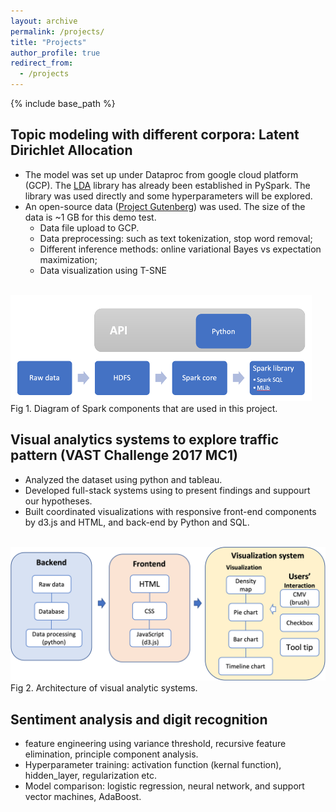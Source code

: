 ```yaml
---
layout: archive
permalink: /projects/
title: "Projects"
author_profile: true
redirect_from: 
  - /projects
---
```


{% include base_path %}

## Topic modeling with different corpora: Latent Dirichlet Allocation
* The model was set up under Dataproc from google cloud platform (GCP). The <a href='https://spark.apache.org/docs/latest/api/python/reference/api/pyspark.ml.clustering.LDA.html'>LDA</a> library has already been established in PySpark. The library was used directly and some hyperparameters will be explored.
* An open-source data (<a href='https://www.gutenberg.org/'>Project Gutenberg</a>) was used. The size of the data is ~1 GB for this demo test. 
  * Data file upload to GCP.
  * Data preprocessing: such as text tokenization, stop word removal; 
  * Different inference methods: online variational Bayes vs expectation maximization; 
  * Data visualization using T-SNE
<br />
<img src="/images/project_1_1.png" alt="project1"><br />
Fig 1. Diagram of Spark components that are used in this project.

## Visual analytics systems to explore traffic pattern (VAST Challenge 2017 MC1)
* Analyzed the dataset using python and tableau.
* Developed full-stack systems using to present findings and suppourt our hypotheses.
* Built coordinated visualizations with responsive front-end components by d3.js and HTML, and back-end by Python and SQL.
<br />
<img src="/images/project_2_1.png" alt="project2" width="600"><br />
Fig 2. Architecture of visual analytic systems.

## Sentiment analysis and digit recognition
* feature engineering using variance threshold, recursive feature elimination, principle component analysis.
*	Hyperparameter training: activation function (kernal function), hidden_layer, regularization etc.
*	Model comparison: logistic regression, neural network, and support vector machines, AdaBoost.
